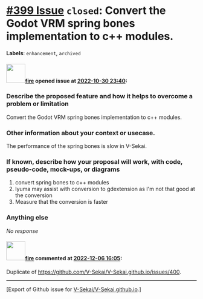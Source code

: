 # [\#399 Issue](https://github.com/V-Sekai/V-Sekai.github.io/issues/399) `closed`: Convert the Godot VRM spring bones implementation to c++ modules.
**Labels**: `enhancement`, `archived`


#### <img src="https://avatars.githubusercontent.com/u/32321?u=c2e06a3d2b49a467aa907e54aa259516440267cc&v=4" width="50">[fire](https://github.com/fire) opened issue at [2022-10-30 23:40](https://github.com/V-Sekai/V-Sekai.github.io/issues/399):

### Describe the proposed feature and how it helps to overcome a problem or limitation

Convert the Godot VRM spring bones implementation to c++ modules.

### Other information about your context or usecase.

The performance of the spring bones is slow in V-Sekai.

### If known, describe how your proposal will work, with code, pseudo-code, mock-ups, or diagrams

1. convert spring bones to c++ modules
2. lyuma may assist with conversion to gdextension as I'm not that good at the conversion
3. Measure that the conversion is faster

### Anything else

_No response_

#### <img src="https://avatars.githubusercontent.com/u/32321?u=c2e06a3d2b49a467aa907e54aa259516440267cc&v=4" width="50">[fire](https://github.com/fire) commented at [2022-12-06 16:05](https://github.com/V-Sekai/V-Sekai.github.io/issues/399#issuecomment-1339604890):

Duplicate of https://github.com/V-Sekai/V-Sekai.github.io/issues/400.


-------------------------------------------------------------------------------



[Export of Github issue for [V-Sekai/V-Sekai.github.io](https://github.com/V-Sekai/V-Sekai.github.io).]
